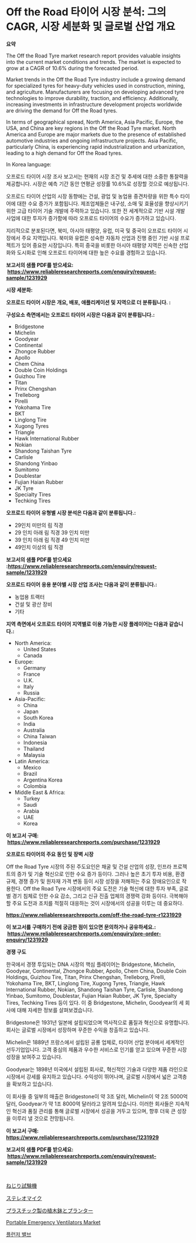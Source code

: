 <p><h1>Off the Road 타이어 시장 분석: 그의 CAGR, 시장 세분화 및 글로벌 산업 개요</h1></p><p><strong>요약</strong></p>
<p><p>The Off the Road Tyre market research report provides valuable insights into the current market conditions and trends. The market is expected to grow at a CAGR of 10.6% during the forecasted period. </p><p>Market trends in the Off the Road Tyre industry include a growing demand for specialized tyres for heavy-duty vehicles used in construction, mining, and agriculture. Manufacturers are focusing on developing advanced tyre technologies to improve durability, traction, and efficiency. Additionally, increasing investments in infrastructure development projects worldwide are driving the demand for Off the Road tyres.</p><p>In terms of geographical spread, North America, Asia Pacific, Europe, the USA, and China are key regions in the Off the Road Tyre market. North America and Europe are major markets due to the presence of established automotive industries and ongoing infrastructure projects. Asia Pacific, particularly China, is experiencing rapid industrialization and urbanization, leading to a high demand for Off the Road tyres.</p><p>In Korea language:</p><p>오프로드 타이어 시장 조사 보고서는 현재의 시장 조건 및 추세에 대한 소중한 통찰력을 제공합니다. 시장은 예측 기간 동안 연평균 성장률 10.6%로 성장할 것으로 예상됩니다.</p><p>오프로드 타이어 산업의 시장 동향에는 건설, 광업 및 농업용 중견차량을 위한 특수 타이어에 대한 수요 증가가 포함됩니다. 제조업체들은 내구성, 소매 및 효율성을 향상시키기 위한 고급 타이어 기술 개발에 주력하고 있습니다. 또한 전 세계적으로 기반 시설 개발 사업에 대한 투자가 증가함에 따라 오프로드 타이어의 수요가 증가하고 있습니다.</p><p>지리적으로 분포된다면, 북미, 아시아 태평양, 유럽, 미국 및 중국이 오프로드 타이어 시장에서 주요 지역입니다. 북미와 유럽은 성숙한 자동차 산업과 진행 중인 기반 시설 프로젝트가 있어 중요한 시장입니다. 특히 중국을 비롯한 아시아 태평양 지역은 신속한 산업화와 도시화로 인해 오프로드 타이어에 대한 높은 수요를 경험하고 있습니다.</p></p>
<p><strong>보고서의 샘플 PDF를 받으세요: &nbsp;<a href="https://www.reliableresearchreports.com/enquiry/request-sample/1231929">https://www.reliableresearchreports.com/enquiry/request-sample/1231929</a></strong></p>
<p><strong>시장 세분화:</strong></p>
<p><strong> 오프로드 타이어 시장은 개요, 배포, 애플리케이션 및 지역으로 더 분류됩니다. :</strong></p>
<p><strong>구성요소 측면에서는 오프로드 타이어 시장은 다음과 같이 분류됩니다.:</strong></p>
<p><ul><li>Bridgestone</li><li>Michelin</li><li>Goodyear</li><li>Continental</li><li>Zhongce Rubber</li><li>Apollo</li><li>Chem China</li><li>Double Coin Holdings</li><li>Guizhou Tire</li><li>Titan</li><li>Prinx Chengshan</li><li>Trelleborg</li><li>Pirelli</li><li>Yokohama Tire</li><li>BKT</li><li>Linglong Tire</li><li>Xugong Tyres</li><li>Triangle</li><li>Hawk International Rubber</li><li>Nokian</li><li>Shandong Taishan Tyre</li><li>Carlisle</li><li>Shandong Yinbao</li><li>Sumitomo</li><li>Doublestar</li><li>Fujian Haian Rubber</li><li>JK Tyre</li><li>Specialty Tires</li><li>Techking Tires</li></ul></p>
<p><strong> 오프로드 타이어 유형별 시장 분석은 다음과 같이 분류됩니다.:</strong></p>
<p><ul><li>29인치 미만의 림 직경</li><li>29 인치 아래 림 직경 39 인치 미만</li><li>39 인치 아래 림 직경 49 인치 미만</li><li>49인치 이상의 림 직경</li></ul></p>
<p><strong>보고서의 샘플 PDF를 받으세요 :<a href="https://www.reliableresearchreports.com/enquiry/request-sample/1231929">https://www.reliableresearchreports.com/enquiry/request-sample/1231929</a></strong></p>
<p><strong> 오프로드 타이어 응용 분야별 시장 산업 조사는 다음과 같이 분류됩니다.:</strong></p>
<p><ul><li>농업용 트랙터</li><li>건설 및 광산 장비</li><li>기타</li></ul></p>
<p><strong>지역 측면에서 오프로드 타이어 지역별로 이용 가능한 시장 플레이어는 다음과 같습니다.:</strong></p>
<p><ul>
    <li>
        North America:
        <ul>
            <li>United States</li>
            <li>Canada</li>
        </ul>
    </li>
    <li>
        Europe:
        <ul>
            <li>Germany</li>
            <li>France</li>
            <li>U.K.</li>
            <li>Italy</li>
            <li>Russia</li>
        </ul>
    </li>
    <li>
        Asia-Pacific:
        <ul>
            <li>China</li>
            <li>Japan</li>
            <li>South Korea</li>
            <li>India</li>
            <li>Australia</li>
            <li>China Taiwan</li>
            <li>Indonesia</li>
            <li>Thailand</li>
            <li>Malaysia</li>
        </ul>
    </li>
    <li>
        Latin America:
        <ul>
            <li>Mexico</li>
            <li>Brazil</li>
            <li>Argentina Korea</li>
            <li>Colombia</li>
        </ul>
    </li>
    <li>
        Middle East & Africa:
        <ul>
            <li>Turkey</li>
            <li>Saudi</li>
            <li>Arabia</li>
            <li>UAE</li>
            <li>Korea</li>
        </ul>
    </li>
    </ul></p>
<p><strong>이 보고서 구매: &nbsp;<a href="https://www.reliableresearchreports.com/purchase/1231929">https://www.reliableresearchreports.com/purchase/1231929</a></strong></p>
<p><strong>오프로드 타이어의 주요 동인 및 장벽 시장</strong></p>
<p><p>Off the Road Tyre 시장의 주된 주도요인은 채굴 및 건설 산업의 성장, 인프라 프로젝트의 증가 및 기술 혁신으로 인한 수요 증가 등이다. 그러나 높은 초기 투자 비용, 환경 규제, 경쟁 증가 및 원자재 가격 변동 등이 시장 성장을 저해하는 주요 장애요인으로 작용한다. Off the Road Tyre 시장에서의 주요 도전은 기술 혁신에 대한 투자 부족, 글로벌 경기 침체로 인한 수요 감소, 그리고 신규 진출 업체의 경쟁력 강화 등이다. 극복해야 할 주요 도전과 조치를 적절히 대응하는 것이 시장에서의 성공을 이루는 데 중요하다.</p></p>
<p><strong><a href="https://www.reliableresearchreports.com/off-the-road-tyre-r1231929">https://www.reliableresearchreports.com/off-the-road-tyre-r1231929</a></strong></p>
<p><strong>이 보고서를 구매하기 전에 궁금한 점이 있으면 문의하거나 공유하세요.: &nbsp;<a href="https://www.reliableresearchreports.com/enquiry/pre-order-enquiry/1231929">https://www.reliableresearchreports.com/enquiry/pre-order-enquiry/1231929</a></strong></p>
<p><strong>경쟁 구도</strong></p>
<p><p>한국에서 경쟁 투입되는 DNA 시장의 핵심 플레이어는 Bridgestone, Michelin, Goodyear, Continental, Zhongce Rubber, Apollo, Chem China, Double Coin Holdings, Guizhou Tire, Titan, Prinx Chengshan, Trelleborg, Pirelli, Yokohama Tire, BKT, Linglong Tire, Xugong Tyres, Triangle, Hawk International Rubber, Nokian, Shandong Taishan Tyre, Carlisle, Shandong Yinbao, Sumitomo, Doublestar, Fujian Haian Rubber, JK Tyre, Specialty Tires, Techking Tires 등이 있다. 이 중 Bridgestone, Michelin, Goodyear의 세 회사에 대해 자세한 정보를 살펴보겠습니다.</p><p>Bridgestone은 1931년 일본에 설립되었으며 역사적으로 품질과 혁신으로 유명합니다. 회사는 글로벌 시장에서 성장하며 꾸준한 수익을 창출하고 있습니다.</p><p>Michelin은 1889년 프랑스에서 설립된 공룡 업체로, 타이어 산업 분야에서 세계적인 선두기업입니다. 고객 중심의 제품과 우수한 서비스로 인기를 얻고 있으며 꾸준한 시장 성장을 보여주고 있습니다.</p><p>Goodyear는 1898년 미국에서 설립된 회사로, 혁신적인 기술과 다양한 제품 라인으로 시장에서 강세를 유지하고 있습니다. 수익성이 뛰어나며, 글로벌 시장에서 넓은 고객층을 확보하고 있습니다.</p><p>이 회사들 중 일부의 매출은 Bridgestone이 약 3조 달러, Michelin이 약 2조 5000억 달러, Goodyear가 약 1조 8000억 달러라고 알려져 있습니다. 이러한 회사들은 지속적인 혁신과 품질 관리를 통해 글로벌 시장에서 성공을 거두고 있으며, 향후 더욱 큰 성장을 이루리 낼 것으로 전망됩니다.</p></p>
<p><strong>이 보고서 구매: &nbsp; <a href="https://www.reliableresearchreports.com/purchase/1231929">https://www.reliableresearchreports.com/purchase/1231929</a></strong></p>
<p><strong>보고서의 샘플 PDF를 받으세요: &nbsp;<a href="https://www.reliableresearchreports.com/enquiry/request-sample/1231929">https://www.reliableresearchreports.com/enquiry/request-sample/1231929</a></strong><strong></strong></p>
<p>&nbsp;</p>
<p><p><a href="https://medium.com/@shawnsmihv6/%E3%83%88%E3%83%BC%E3%82%B7%E3%83%A7%E3%83%B3%E3%83%86%E3%82%B9%E3%82%BF%E3%83%BC%E5%B8%82%E5%A0%B4%E3%83%AC%E3%83%9D%E3%83%BC%E3%83%88%E3%81%AF-%E3%81%93%E3%81%AE%E5%B8%82%E5%A0%B4%E3%81%AE%E6%9C%80%E6%96%B0%E3%81%AE%E3%83%88%E3%83%AC%E3%83%B3%E3%83%89%E3%81%A8%E6%88%90%E9%95%B7%E6%A9%9F%E4%BC%9A%E3%82%92%E6%98%8E%E3%82%89%E3%81%8B%E3%81%AB%E3%81%97%E3%81%A6%E3%81%84%E3%81%BE%E3%81%99-07df1a0ec504">ねじり試験機</a></p><p><a href="https://medium.com/@awicka/%E3%82%B9%E3%83%86%E3%83%AC%E3%82%AA%E3%83%9E%E3%82%A4%E3%82%AF%E3%83%AD%E3%83%95%E3%82%A9%E3%83%B3%E5%B8%82%E5%A0%B4%E8%A6%8F%E6%A8%A1-%E5%B8%82%E5%A0%B4%E5%B1%95%E6%9C%9B%E3%81%8A%E3%82%88%E3%81%B3%E5%B8%82%E5%A0%B4%E4%BA%88%E6%B8%AC-2024%E5%B9%B4%E3%81%8B%E3%82%892031%E5%B9%B4-2b650d894acb">ステレオマイク</a></p><p><a href="https://github.com/xnljig2898992/Market-Research-Report-List-1/blob/main/622675724301.md">プラスチック製の植木鉢とプランター</a></p><p><a href="https://github.com/PeterParrish5/Market-Research-Report-List-4/blob/main/portable-emergency-ventilators-market.md">Portable Emergency Ventilators Market</a></p><p><a href="https://medium.com/@gunnerolson2022/%ED%94%8C%EB%9F%B0%EC%A0%80-%EB%B0%B8%EB%B8%8C-%EC%8B%9C%EC%9E%A5-%EC%A0%84%EB%A7%9D-%EC%82%B0%EC%97%85-%EA%B0%9C%EC%9A%94-%EB%B0%8F-%EC%98%88%EC%B8%A1-2024%EB%85%84%EB%B6%80%ED%84%B0-2031%EB%85%84%EA%B9%8C%EC%A7%80-a69dc2787f40">플런저 밸브</a></p></p>
